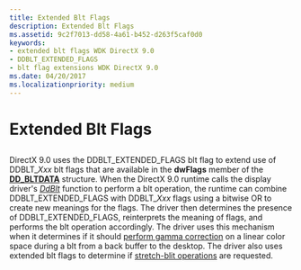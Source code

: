 ```yaml
---
title: Extended Blt Flags
description: Extended Blt Flags
ms.assetid: 9c2f7013-dd58-4a61-b452-d263f5caf0d0
keywords:
- extended blt flags WDK DirectX 9.0
- DDBLT_EXTENDED_FLAGS
- blt flag extensions WDK DirectX 9.0
ms.date: 04/20/2017
ms.localizationpriority: medium
---
```


# Extended Blt Flags


## <span id="ddk_extended_blt_flags_gg"></span><span id="DDK_EXTENDED_BLT_FLAGS_GG"></span>


DirectX 9.0 uses the DDBLT\_EXTENDED\_FLAGS blt flag to extend use of DDBLT\_*Xxx* blt flags that are available in the **dwFlags** member of the [**DD\_BLTDATA**](/windows/win32/api/ddrawint/ns-ddrawint-_dd_bltdata) structure. When the DirectX 9.0 runtime calls the display driver's [*DdBlt*](/windows/win32/api/ddrawint/nc-ddrawint-pdd_surfcb_blt) function to perform a blt operation, the runtime can combine DDBLT\_EXTENDED\_FLAGS with DDBLT\_*Xxx* flags using a bitwise OR to create new meanings for the flags. The driver then determines the presence of DDBLT\_EXTENDED\_FLAGS, reinterprets the meaning of flags, and performs the blt operation accordingly. The driver uses this mechanism when it determines if it should [perform gamma correction](performing-gamma-correction-on-swap-chains.md) on a linear color space during a blt from a back buffer to the desktop. The driver also uses extended blt flags to determine if [stretch-blit operations](supporting-stretch-blit-operations.md) are requested.

 

